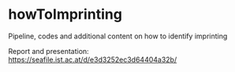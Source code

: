 # howToImprinting
Pipeline, codes and additional content on how to identify imprinting

Report and presentation:
https://seafile.ist.ac.at/d/e3d3252ec3d64404a32b/
